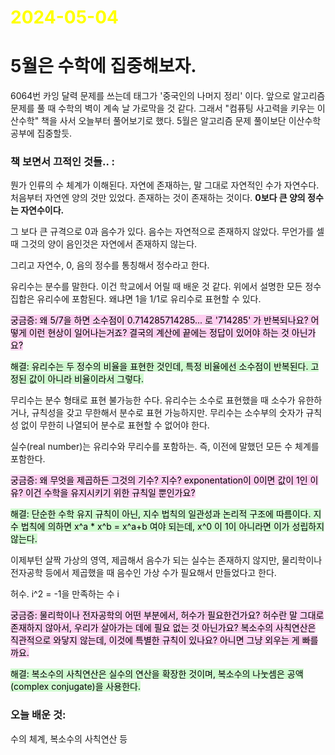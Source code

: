 # <span style="color:yellow">2024-05-04</span>

# 5월은 수학에 집중해보자.

6064번 카잉 달력 문제를 쓰는데 태그가 '중국인의 나머지 정리' 이다.
앞으로 알고리즘 문제를 풀 때 수학의 벽이 계속 날 가로막을 것 같다.
그래서 "컴퓨팅 사고력을 키우는 이산수학" 책을 사서 오늘부터 풀어보기로 했다.
5월은 알고리즘 문제 풀이보단 이산수학 공부에 집중할듯.

### 책 보면서 끄적인 것들.. :
뭔가 인류의 수 체계가 이해된다. 자연에 존재하는, 말 그대로 자연적인 수가 자연수다. 처음부터 자연엔 양의 것만 있었다. 존재하는 것이 존재하는 것이다. **0보다 큰 양의 정수는 자연수이다.**

그 보다 큰 규격으로 0과 음수가 있다. 음수는 자연적으로 존재하지 않았다. 무언가를 셀 때 그것의 양이 음인것은 자연에서 존재하지 않는다.

그리고 자연수, 0, 음의 정수를 통칭해서 정수라고 한다.

유리수는 분수를 말한다. 이건 학교에서 어릴 때 배운 것 같다. 위에서 설명한 모든 정수 집합은 유리수에 포함된다. 왜냐면 1을 1/1로 유리수로 표현할 수 있다.

<mark style="background: #FFB8EBA6;">궁금증: 왜 5/7을 하면 소수점이 0.714285714285... 로 '714285' 가 반복되나요? 어떻게 이런 현상이 일어나는거죠? 결국의 계산에 끝에는 정답이 있어야 하는 것 아닌가요?</mark>

<mark style="background: #BBFABBA6;">해결: 유리수는 두 정수의 비율을 표현한 것인데, 특정 비율에선 소수점이 반복된다. 고정된 값이 아니라 비율이라서 그렇다.</mark>

무리수는 분수 형태로 표현 불가능한 수다. 유리수는 소수로 표현했을 때 소수가 유한하거나, 규칙성을 갖고 무한해서 분수로 표현 가능하지만. 무리수는 소수부의 숫자가 규칙성 없이 무한히 나열되어 분수로 표현할 수 없어야 한다.

실수(real number)는 유리수와 무리수를 포함하는. 즉, 이전에 말했던 모든 수 체계를 포함한다.

<mark style="background: #FFB8EBA6;">궁금증: 왜 무엇을 제곱하든 그것의 기수? 지수? exponentation이 0이면 값이 1인 이유? 이건 수학을 유지시키기 위한 규칙일 뿐인가요?</mark>

<mark style="background: #BBFABBA6;">해결: 단순한 수학 유지 규칙이 아닌, 지수 법칙의 일관성과 논리적 구조에 따름이다. 지수 법칙에 의하면 x^a * x^b = x^a+b 여야 되는데, x^0 이 1이 아니라면 이가 성립하지 않는다.</mark>

이제부턴 살짝 가상의 영역, 제곱해서 음수가 되는 실수는 존재하지 않지만, 물리학이나 전자공학 등에서 제곱했을 때 음수인 가상 수가 필요해서 만들었다고 한다.

허수. i^2 = -1을 만족하는 수 i

<mark style="background: #FFB8EBA6;">궁금증: 물리학이나 전자공학의 어떤 부분에서, 허수가 필요한건가요? 허수란 말 그대로 존재하지 않아서, 우리가 살아가는 데에 필요 없는 것 아닌가요?
복소수의 사칙연산은 직관적으로 와닿지 않는데, 이것에 특별한 규칙이 있나요? 아니면 그냥 외우는 게 빠를까요.</mark>

<mark style="background: #BBFABBA6;">해결: 복소수의 사칙연산은 실수의 연산을 확장한 것이며, 복소수의 나눗셈은 공액(complex conjugate)을 사용한다.</mark>



### 오늘 배운 것:
수의 체계, 복소수의 사칙연산 등